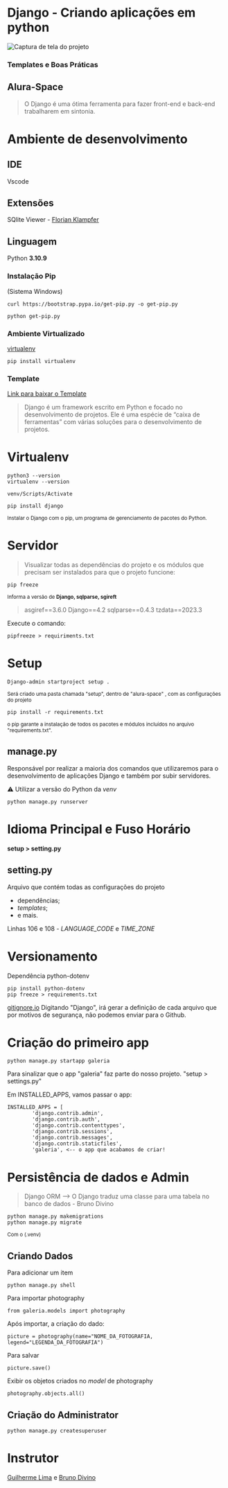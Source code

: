 ﻿# Django - Criando aplicações em python 
 ![Captura de tela do projeto](https://user-images.githubusercontent.com/87834766/232917971-0f965099-500e-4b26-b8b3-a339a0dce898.png)

 ### Templates e Boas Práticas
## Alura-Space
> O Django é uma ótima ferramenta para fazer front-end e back-end trabalharem em sintonia.

# Ambiente de desenvolvimento

## IDE
Vscode

## Extensões 
SQlite Viewer - [Florian Klampfer](https://qwtel.com/)

## Linguagem
Python **3.10.9**

### Instalação Pip 
(Sistema Windows)
```
curl https://bootstrap.pypa.io/get-pip.py -o get-pip.py
```
```
python get-pip.py 
``` 
### Ambiente Virtualizado 
[virtualenv](https://github.com/pypa/virtualenv)
```
pip install virtualenv
```
### Template 
[Link para baixar o Template](https://github.com/alura-cursos/alura_space/archive/refs/heads/projeto_front.zip)

> Django é um framework escrito em  Python e focado no desenvolvimento de projetos. Ele é uma espécie de “caixa de ferramentas” com várias soluções para o desenvolvimento de projetos.

# Virtualenv
``` 
python3 --version
virtualenv --version
```

```
venv/Scripts/Activate 
``` 
```
pip install django
```
<small>Instalar o Django com o pip, um programa de gerenciamento de pacotes do Python.</small>
# Servidor
>  Visualizar todas as dependências do projeto e os módulos que precisam ser instalados para que o projeto funcione: 
```
pip freeze 
```
<small>
Informa a versão de <b>Django, sqlparse, sgireft</b></small>

>asgiref==3.6.0
Django==4.2
sqlparse==0.4.3
tzdata==2023.3
> 
Execute o comando: 
```
pipfreeze > requiriments.txt 
```

# Setup
~~~
Django-admin startproject setup . 
~~~
<small>Será criado uma pasta chamada "setup", dentro de "alura-space" , com as configurações do projeto</small>

~~~
pip install -r requirements.txt
~~~
<small> o pip garante a instalação de todos os pacotes e módulos incluídos no arquivo "requirements.txt".</small>

## manage.py
Responsável por realizar a maioria dos comandos que utilizaremos para o desenvolvimento de aplicações Django e também por subir servidores.
 <br />

⚠️ Utilizar a versão do Python da <i>venv</i>

~~~
python manage.py runserver 
~~~

# Idioma Principal e Fuso Horário
**setup > setting.py** 
## setting.py 
Arquivo que contém todas as configurações do projeto
- dependências;
- <i>templates</i>;
- e mais. <br/>

Linhas 106 e 108 - <i>LANGUAGE_CODE</i> e <i>TIME_ZONE</i>

# Versionamento
Dependência python-dotenv
```
pip install python-dotenv
pip freeze > requirements.txt
```
[gitignore.io](https://www.toptal.com/developers/gitignore/)
Digitando "Django", irá gerar a definição de cada arquivo que por motivos de segurança, não podemos enviar para o Github.

# Criação do primeiro app
```
python manage.py startapp galeria 
```
Para sinalizar que o app "galeria" faz parte do nosso projeto.
"setup > settings.py"

Em INSTALLED_APPS, vamos passar o app: 
~~~
INSTALLED_APPS = [
        'django.contrib.admin',
        'django.contrib.auth',
        'django.contrib.contenttypes',
        'django.contrib.sessions',
        'django.contrib.messages',
        'django.contrib.staticfiles',
        'galeria', <-- o app que acabamos de criar!
~~~
# Persistência de dados e Admin
> Django ORM --> O Django traduz uma classe para uma tabela no banco de dados - Bruno Divino
~~~
python manage.py makemigrations
python manage.py migrate
~~~
<small>Com o (.venv)</small>
## Criando Dados
Para adicionar um item 
~~~
python manage.py shell 
~~~
Para importar photography 
~~~
from galeria.models import photography
~~~
Após importar, a criação do dado:
~~~
picture = photography(name="NOME_DA_FOTOGRAFIA, legend="LEGENDA_DA_FOTOGRAFIA")
~~~
Para salvar
~~~
picture.save() 
~~~
Exibir os objetos criados no <i>model</i> de photography
~~~
photography.objects.all() 
~~~
## Criação do Administrator
~~~
python manage.py createsuperuser 
~~~


# Instrutor
[Guilherme Lima](https://cursos.alura.com.br/user/guilhermelima) e [Bruno Divino](https://github.com/BrunoDivino)
